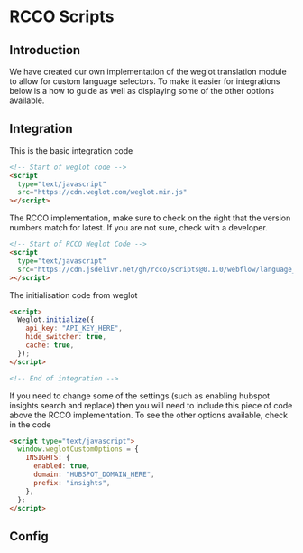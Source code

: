 # RCCO Scripts

## Introduction

We have created our own implementation of the weglot translation module to allow for custom language selectors. To make it easier for integrations below is a how to guide as well as displaying some of the other options available.

## Integration

This is the basic integration code

```html
<!-- Start of weglot code -->
<script
  type="text/javascript"
  src="https://cdn.weglot.com/weglot.min.js"
></script>
```

The RCCO implementation, make sure to check on the right that the version numbers match for latest. If you are not sure, check with a developer.

```html
<!-- Start of RCCO Weglot Code -->
<script
  type="text/javascript"
  src="https://cdn.jsdelivr.net/gh/rcco/scripts@0.1.0/webflow/language_switcher.min.js"
></script>
```

The initialisation code from weglot

```html
<script>
  Weglot.initialize({
    api_key: "API_KEY_HERE",
    hide_switcher: true,
    cache: true,
  });
</script>

<!-- End of integration -->
```

If you need to change some of the settings (such as enabling hubspot insights search and replace) then you will need to include this piece of code above the RCCO implementation. To see the other options available, check in the code

```html
<script type="text/javascript">
  window.weglotCustomOptions = {
    INSIGHTS: {
      enabled: true,
      domain: "HUBSPOT_DOMAIN_HERE",
      prefix: "insights",
    },
  };
</script>
```

## Config
